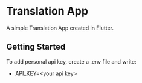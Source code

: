 # Translation App

A simple Translation App created in Flutter.

## Getting Started

To add personal api key, create a .env file and write:
* API_KEY=\<your api key\>